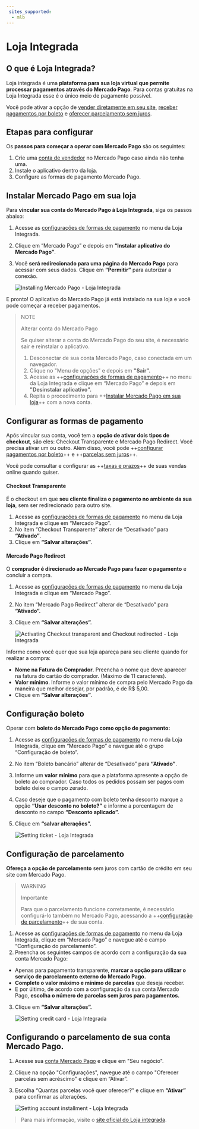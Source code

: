 ```yaml
---
 sites_supported:
  - mlb
---
```


# Loja Integrada

## O que é Loja Integrada?

Loja integrada é uma **plataforma para sua loja virtual que permite processar pagamentos através do Mercado Pago**. Para contas gratuitas na Loja Integrada esse é o único meio de pagamento possível.

Você pode ativar a opção de [vender diretamente em seu site](https://www.mercadopago.com.br/developers/pt/plugins_sdks/plugins/unofficial/lojaintegrada#bookmark_configurar-as-formas-de-pagamento), [receber pagamentos por boleto](https://www.mercadopago.com.br/developers/pt/plugins_sdks/plugins/unofficial/lojaintegrada#bookmark_configuração-boleto) e [oferecer parcelamento sem juros](https://www.mercadopago.com.br/developers/pt/plugins_sdks/plugins/unofficial/lojaintegrada#bookmark_configuração-de-parcelamento).

## Etapas para configurar

Os **passos para começar a operar com Mercado Pago** são os seguintes:

1. Crie uma [conta de vendedor](https://www.mercadopago.com.br/activities) no Mercado Pago caso ainda não tenha uma.
2. Instale o aplicativo dentro da loja.
3. Configure as formas de pagamento Mercado Pago.

## Instalar Mercado Pago em sua loja

Para **vincular sua conta do Mercado Pago à Loja Integrada**, siga os passos abaixo:

1. Acesse as [configurações de formas de pagamento](https://app.lojaintegrada.com.br/painel/configuracao/pagamento/listar) no menu da Loja Integrada.
2. Clique em “Mercado Pago” e depois em **“Instalar aplicativo do Mercado Pago”**. 
3. Você **será redirecionado para uma página do Mercado Pago** para acessar com seus dados. Clique em **“Permitir”** para autorizar a conexão.

    ![Installing Mercado Pago - Loja Integrada](/images/lojaintegrada/lojaintegrada-connect-1.gif)

E pronto! O aplicativo do Mercado Pago já está instalado na sua loja e você pode começar a receber pagamentos. 

> NOTE
>
> Alterar conta do Mercado Pago
>
> Se quiser alterar a conta do Mercado Pago do seu site, é necessário sair e reinstalar o aplicativo.
> 1. Desconectar de sua conta Mercado Pago, caso conectada em um navegador.
> 2. Clique no "Menu de opções" e depois em **"Sair".**
> 3. Acesse as ++[configurações de formas de pagamento](https://app.lojaintegrada.com.br/painel/configuracao/pagamento/listar)++ no menu da Loja Integrada e clique em “Mercado Pago” e depois em **"Desinstalar aplicativo".** 
> 4. Repita o procedimento para ++[Instalar Mercado Pago em sua loja](#Instalar-Mercado-Pago-em-sua-loja)++ com a nova conta.

<!-- ![Uninstalling Mercado Pago - Loja Integrada](/images/lojaintegrada/lojaintegrada-disconnect-1.gif) -->

## Configurar as formas de pagamento

Após vincular sua conta, você tem a **opção de ativar dois tipos de checkout**, são eles: Checkout Transparente e Mercado Pago Redirect. Você precisa ativar um ou outro. Além disso, você pode ++[configurar pagamentos por boleto](#Configuração-boleto)++ e ++[parcelas sem juros](#Configuração-de-parcelamento)++.

Você pode consultar e configurar as ++[taxas e prazos](https://www.mercadopago.com.br/settings/release-options)++ de suas vendas online quando quiser.

#### Checkout Transparente

É o checkout em que **seu cliente finaliza o pagamento no ambiente da sua loja**, sem ser redirecionado para outro site.

1. Acesse as [configurações de formas de pagamento](https://app.lojaintegrada.com.br/painel/configuracao/pagamento/listar) no menu da Loja Integrada e clique em “Mercado Pago”.
2. No item “Checkout Transparente” alterar de “Desativado” para **“Ativado”**.
3. Clique em **“Salvar alterações”**.

#### Mercado Pago Redirect

O **comprador é direcionado ao Mercado Pago para fazer o pagamento** e concluir a compra.

1. Acesse as [configurações de formas de pagamento](https://app.lojaintegrada.com.br/painel/configuracao/pagamento/listar) no menu da Loja Integrada e clique em “Mercado Pago”.
2. No item “Mercado Pago Redirect” alterar de “Desativado” para **“Ativado”.**
3. Clique em **“Salvar alterações”.**

    ![Activating Checkout transparent and Checkout redirected - Loja Integrada](/images/lojaintegrada/lojaintegrada-checkout-1.gif)

Informe como você quer que sua loja apareça para seu cliente quando for realizar a compra:

- **Nome na Fatura do Comprador**. Preencha o nome que deve aparecer na fatura do cartão do comprador. (Máximo de 11 caracteres).
- **Valor mínimo**. Informe o valor mínimo de compra pelo Mercado Pago da maneira que melhor desejar, por padrão, é de R$ 5,00.
- Clique em **“Salvar alterações”**.

## Configuração boleto

Operar com **boleto do Mercado Pago como opção de pagamento:**

1. Acesse as [configurações de formas de pagamento](https://app.lojaintegrada.com.br/painel/configuracao/pagamento/listar) no menu da Loja Integrada, clique em “Mercado Pago” e navegue até o grupo “Configuração de boleto”.
2. No item “Boleto bancário” alterar de “Desativado” para **“Ativado”**.
3. Informe um **valor mínimo** para que a plataforma apresente a opção de boleto ao comprador. Caso todos os pedidos possam ser pagos com boleto deixe o campo zerado.
4. Caso deseje que o pagamento com boleto tenha desconto marque a opção **“Usar desconto no boleto?”** e informe a porcentagem de desconto no campo **“Desconto aplicado”.**
5. Clique em **“salvar alterações”.**

    ![Setting ticket - Loja Integrada](/images/lojaintegrada/lojaintegrada-ticket-1.gif)

## Configuração de parcelamento

**Ofereça a opção de parcelamento** sem juros com cartão de crédito em seu site com Mercado Pago.

> WARNING
>
> Importante
>
> Para que o parcelamento funcione corretamente, é necessário configurá-lo também no Mercado Pago, acessando a ++[configuração de parcelamento](#Configurando-o-parcelamento-de-sua-conta-Mercado-Pago)++ de sua conta.

1. Acesse as [configurações de formas de pagamento](https://app.lojaintegrada.com.br/painel/configuracao/pagamento/listar) no menu da Loja Integrada, clique em “Mercado Pago” e navegue até o campo “Configuração do parcelamento”.
2. Preencha os seguintes campos de acordo com a configuração da sua conta Mercado Pago:
- Apenas para pagamento transparente, **marcar a opção para utilizar o serviço de parcelamento externo do Mercado Pago.** 
- **Complete o valor máximo e mínimo de parcelas** que deseja receber.
- E por último, de acordo com a configuração da sua conta Mercado Pago, **escolha o número de parcelas sem juros para pagamentos.**
3. Clique em **“Salvar alterações”.**

    ![Setting credit card - Loja Integrada](/images/lojaintegrada/lojaintegrada-credit-card-1.gif)

## Configurando o parcelamento de sua conta Mercado Pago.

1. Acesse sua [conta Mercado Pago](https://www.mercadopago.com.br/business) e clique em "Seu negócio".
2. Clique na opção "Configurações", navegue até o campo "Oferecer parcelas sem acréscimo" e clique em “Ativar”.
3. Escolha “Quantas parcelas você quer oferecer?” e clique em **“Ativar”** para confirmar as alterações.

	![Setting account installment - Loja Integrada](/images/lojaintegrada/lojaintegrada-account-installment-1.gif)

> Para mais informação, visite o [site oficial do Loja integrada](https://lojaintegrada.com.br/).
